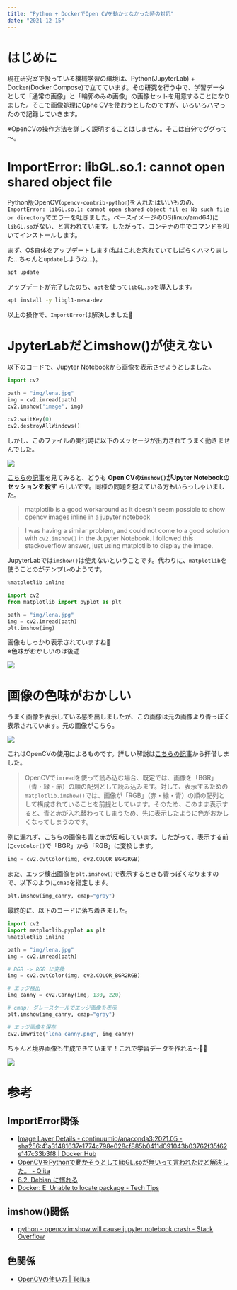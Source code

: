 ```yaml
---
title: "Python + DockerでOpen CVを動かせなかった時の対応"
date: "2021-12-15"
---
```


# はじめに

現在研究室で扱っている機械学習の環境は、Python(JupyterLab) + Docker(Docker Compose)で立てています。その研究を行う中で、学習データとして「通常の画像」と「輪郭のみの画像」の画像セットを用意することになりました。そこで画像処理にOpne CVを使おうとしたのですが、いろいろハマったので記録していきます。

※OpenCVの操作方法を詳しく説明することはしません。そこは自分でググって～。

# ImportError: libGL.so.1: cannot open shared object file

Python版OpenCV(`opencv-contrib-python`)を入れたはいいものの、`ImportError: libGL.so.1: cannot open shared object fil e: No such file or directory`でエラーを吐きました。ベースイメージのOS(linux/amd64)に`libGL.so`がない、と言われています。したがって、コンテナの中でコマンドを叩いてインストールします。  

まず、OS自体をアップデートします(私はこれを忘れていてしばらくハマりました...ちゃんと`update`しようね...)。

```bash
apt update
```

アップデートが完了したのち、`apt`を使って`libGL.so`を導入します。

```bash
apt install -y libgl1-mesa-dev
```

以上の操作で、`ImportError`は解決しました🎉

# JpyterLabだとimshow()が使えない

以下のコードで、Jupyter Notebookから画像を表示させようとしました。

```py
import cv2

path = "img/lena.jpg"
img = cv2.imread(path)
cv2.imshow('image', img)
 
cv2.waitKey(0)
cv2.destroyAllWindows()
```

しかし、このファイルの実行時に以下のメッセージが出力されてうまく動きませんでした。
  
![](docker-opencv1.png)
  
[こちらの記事](https://stackoverflow.com/questions/58100252/jupyter-kernel-crashes-when-trying-to-display-image-with-opencv)を見てみると、どうも **Open CVの`imshow()`がJpyter Notebookのセッションを殺す** らしいです。同様の問題を抱えている方もいらっしゃいました。

> matplotlib is a good workaround as it doesn't seem possible to show opencv images inline in a jupyter notebook
  
> I was having a similar problem, and could not come to a good solution with `cv2.imshow()` in the Jupyter Notebook. I followed this stackoverflow answer, just using matplotlib to display the image.

JupyterLabでは`imshow()`は使えないということです。代わりに、`matplotlib`を使うことのがテンプレのようです。

```py
%matplotlib inline

import cv2
from matplotlib import pyplot as plt

path = "img/lena.jpg"
img = cv2.imread(path)
plt.imshow(img)
```

画像もしっかり表示されていますね🎉  
※色味がおかしいのは後述

![](docker-opencv2.png)

# 画像の色味がおかしい
うまく画像を表示している感を出しましたが、この画像は元の画像より青っぽく表示されています。元の画像がこちら。

![](docker-opencv3.png)

これはOpenCVの使用によるものです。詳しい解説は[こちらの記事](https://tellusxdp.github.io/start-python-with-tellus/lesson8.html)から拝借しました。

> OpenCVで`imread`を使って読み込む場合、既定では、画像を「BGR」（青・緑・赤）の順の配列として読み込みます。対して、表示するための`matplotlib.imshow()`では、画像が「RGB」（赤・緑・青）の順の配列として構成されていることを前提としています。そのため、このまま表示すると、青と赤が入れ替わってしまうため、先に表示したように色がおかしくなってしまうのです。

例に漏れず、こちらの画像も青と赤が反転しています。したがって、表示する前に`cvtColor()`で「BGR」から「RGB」に変換します。

```py
img = cv2.cvtColor(img, cv2.COLOR_BGR2RGB)
```

また、エッジ検出画像を`plt.imshow()`で表示するときも青っぽくなりますので、以下のように`cmap`を指定します。

```py
plt.imshow(img_canny, cmap="gray")
```

最終的に、以下のコードに落ち着きました。

```py
import cv2
import matplotlib.pyplot as plt
%matplotlib inline

path = "img/lena.jpg"
img = cv2.imread(path)

# BGR -> RGB に変換
img = cv2.cvtColor(img, cv2.COLOR_BGR2RGB)

# エッジ検出
img_canny = cv2.Canny(img, 130, 220)

# cmap: グレースケールでエッジ画像を表示
plt.imshow(img_canny, cmap="gray")

# エッジ画像を保存
cv2.imwrite("lena_canny.png", img_canny)
```

ちゃんと境界画像も生成できています！これで学習データを作れる～🎉🎉

![](docker-opencv4.png)

# 参考
## ImportError関係
- [Image Layer Details - continuumio/anaconda3:2021.05 - sha256:41a31481637e1774c798e028cf885b0411d091043b03762f35f62e147c33b3f8 | Docker Hub](https://hub.docker.com/layers/continuumio/anaconda3/2021.05/images/sha256-41a31481637e1774c798e028cf885b0411d091043b03762f35f62e147c33b3f8?context=explore)
- [OpenCVをPythonで動かそうとしてlibGL.soが無いって言われたけど解決した。 - Qiita](https://qiita.com/toshitanian/items/5da24c0c0bd473d514c8)
- [8.2. Debian に慣れる](https://www.debian.org/releases/stable/amd64/ch08s02.ja.html#idm2975)
- [Docker: E: Unable to locate package - Tech Tips](https://sumito.jp/2018/07/30/e-unable-to-locate-package/)
## imshow()関係
- [python - opencv.imshow will cause jupyter notebook crash - Stack Overflow](https://stackoverflow.com/questions/46236180/opencv-imshow-will-cause-jupyter-notebook-crash)
## 色関係
- [OpenCVの使い方 | Tellus](https://tellusxdp.github.io/start-python-with-tellus/lesson8.html)
